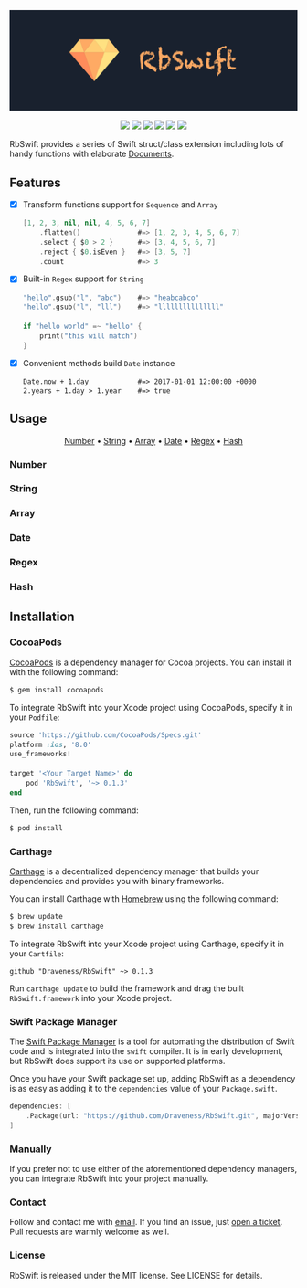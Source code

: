 ![](./RbSwift.jpg)

<p align="center">
<a href="https://travis-ci.org/Draveness/RbSwift"><img src="https://travis-ci.org/Draveness/RbSwift.svg?branch=master"></a>
<a href="https://github.com/Carthage/Carthage"><img src="https://img.shields.io/badge/Carthage-compatible-4BC51D.svg?style=flat"></a>
<a href="https://swift.org/package-manager/"><img src="https://img.shields.io/badge/SPM-ready-orange.svg"></a>
<a href="http://cocoadocs.org/docsets/RbSwift"><img src="https://img.shields.io/cocoapods/v/RbSwift.svg?style=flat"></a>
<a href="https://raw.githubusercontent.com/draveness/RbSwift/master/LICENSE"><img src="https://img.shields.io/cocoapods/l/RbSwift.svg?style=flat"></a>
<a href="http://cocoadocs.org/docsets/RbSwift"><img src="https://img.shields.io/cocoapods/p/RbSwift.svg?style=flat"></a>
</p>

RbSwift provides a series of Swift struct/class extension including lots of handy functions with elaborate [Documents](http://cocoadocs.org/docsets/RbSwift/0.1.4/index.html).

## Features

+ [x] Transform functions support for `Sequence` and `Array`

    ```swift
    [1, 2, 3, nil, nil, 4, 5, 6, 7]
        .flatten()              #=> [1, 2, 3, 4, 5, 6, 7]
        .select { $0 > 2 }      #=> [3, 4, 5, 6, 7]      
        .reject { $0.isEven }   #=> [3, 5, 7]
        .count                  #=> 3
    ```

+ [x] Built-in `Regex` support for `String` 

    ```swift
    "hello".gsub("l", "abc")    #=> "heabcabco"
    "hello".gsub("l", "lll")    #=> "lllllllllllllll"

    if "hello world" =~ "hello" {
        print("this will match")
    }
    ```

+ [x] Convenient methods build `Date` instance

    ```
    Date.now + 1.day            #=> 2017-01-01 12:00:00 +0000
    2.years + 1.day > 1.year    #=> true
    ```

## Usage

<p align="center">
    <a href="#number">Number</a> • <a href="#string">String</a> • <a href="#array">Array</a> • <a href="#data">Date</a> • <a href="#regex">Regex</a> • <a href="#hash">Hash</a>
</p>

### Number

### String

### Array

### Date

### Regex

### Hash

## Installation

### CocoaPods

[CocoaPods](http://cocoapods.org) is a dependency manager for Cocoa projects. You can install it with the following command:

```bash
$ gem install cocoapods
```

To integrate RbSwift into your Xcode project using CocoaPods, specify it in your `Podfile`:

```ruby
source 'https://github.com/CocoaPods/Specs.git'
platform :ios, '8.0'
use_frameworks!

target '<Your Target Name>' do
    pod 'RbSwift', '~> 0.1.3'
end
```

Then, run the following command:

```bash
$ pod install
```

### Carthage

[Carthage](https://github.com/Carthage/Carthage) is a decentralized dependency manager that builds your dependencies and provides you with binary frameworks.

You can install Carthage with [Homebrew](http://brew.sh/) using the following command:

```bash
$ brew update
$ brew install carthage
```

To integrate RbSwift into your Xcode project using Carthage, specify it in your `Cartfile`:

```ogdl
github "Draveness/RbSwift" ~> 0.1.3
```

Run `carthage update` to build the framework and drag the built `RbSwift.framework` into your Xcode project.

### Swift Package Manager

The [Swift Package Manager](https://swift.org/package-manager/) is a tool for automating the distribution of Swift code and is integrated into the `swift` compiler. It is in early development, but RbSwift does support its use on supported platforms. 

Once you have your Swift package set up, adding RbSwift as a dependency is as easy as adding it to the `dependencies` value of your `Package.swift`.

```swift
dependencies: [
    .Package(url: "https://github.com/Draveness/RbSwift.git", majorVersion: 0)
]
```

### Manually

If you prefer not to use either of the aforementioned dependency managers, you can integrate RbSwift into your project manually.

### Contact

Follow and contact me with [email](mailto:i@draveness.me). If you find an issue, just [open a ticket](https://github.com/draveness/rbswift/issues/new). Pull requests are warmly welcome as well.

### License

RbSwift is released under the MIT license. See LICENSE for details.
